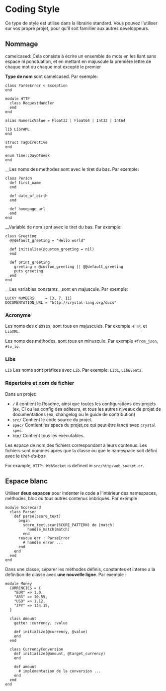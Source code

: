 # Coding Style
Ce type de style est utilise dans la librairie standard.  Vous pouvez l'utiliser sur vos propre projet, pour qu'il soit famillier aux autres developpeurs.

## Nommage
camelcased: Cela consiste à écrire un ensemble de mots en les liant sans espace ni ponctuation, 
et en mettant en majuscule la première lettre de chaque mot ou chaque mot excepté le premier

__Type de nom__ sont camelcased. Par exemple:

```crystal
class ParseError < Exception
end

module HTTP
  class RequestHandler
  end
end

alias NumericValue = Float32 | Float64 | Int32 | Int64

lib LibYAML
end

struct TagDirective
end

enum Time::DayOfWeek
end
```
__Les noms des methodes sont avec le tiret du bas. Par exemple:

```crystal
class Person
  def first_name
  end

  def date_of_birth
  end

  def homepage_url
  end
end
```
__Variable de nom sont avec le tiret du bas. Par exemple:

```crystal
class Greeting
  @@default_greeting = "Hello world"

  def initialize(@custom_greeting = nil)
  end

  def print_greeting
    greeting = @custom_greeting || @@default_greeting
    puts greeting
  end
end
```
__Les variables constants__sont en majuscule. Par exemple:

```crystal
LUCKY_NUMBERS     = [3, 7, 11]
DOCUMENTATION_URL = "http://crystal-lang.org/docs"
```

### Acronyme

Les noms des classes, sont tous en majuscules. Par exemple `HTTP`, et `LibXML`.

Les noms des méthodes, sont tous en minuscule. Par exemple `#from_json`,  `#to_io`.


### Libs

`Lib` Les noms sont préfixes avec `Lib`. Par exemple: `LibC`, `LibEvent2`.

### Répertoire et nom de fichier 

Dans un projet:

- `/`     il contient le Readme, ainsi que toutes les configurations des projets (ex, CI ou les config des editeurs, et tous les autres niveaux de projet de documentations (ex, changelog ou le guide de contribution)            
- `src/`  Contient le code source du projet.
- `spec/` Contient les specs du projet,ce qui peut être lancé avec `crystal spec`.
- `bin/`  Contient tous les exécutables.

Les espace de nom des fichiers correspondant à leurs contenus. Les fichiers sont nommés apres que la classe ou que le namespace soit défini avec le _tiret-du-bas_

For example, `HTTP::WebSocket` is defined in `src/http/web_socket.cr`.

## Espace blanc

Utiliser __deux espaces__ pour indenter le code a l'intérieur des namespaces, méthodes, bloc ou tous autres contenus imbriqués. Par exemple :
```crystal
module Scorecard
  class Parser
    def parse(score_text)
      begin
        score_text.scan(SCORE_PATTERN) do |match|
          handle_match(match)
        end
      rescue err : ParseError
        # handle error ...
      end
    end
  end
end
```
Dans une classe, séparer les méthodes définis, constantes et interne a la definition de classe avec __une nouvelle ligne__. Par exemple :

```crystal
module Money
  CURRENCIES = {
    "EUR" => 1.0,
    "ARS" => 10.55,
    "USD" => 1.12,
    "JPY" => 134.15,
  }

  class Amount
    getter :currency, :value

    def initialize(@currency, @value)
    end
  end

  class CurrencyConversion
    def initialize(@amount, @target_currency)
    end

    def amount
      # implémentation de la conversion ...
    end
  end
end
```
